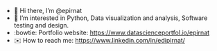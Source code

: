 - 👋 Hi there, I’m @epirnat
- 👀 I’m interested in Python, Data visualization and analysis, Software testing and design.
- :bowtie: Portfolio website: https://www.datascienceportfol.io/epirnat
- :envelope: How to reach me: https://www.linkedin.com/in/edipirnat/

<!---
epirnat/epirnat is a ✨ special ✨ repository because its `README.md` (this file) appears on your GitHub profile.
You can click the Preview link to take a look at your changes.
--->

